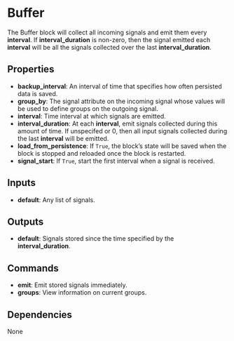 Buffer
======
The Buffer block will collect all incoming signals and emit them every **interval**. If **interval_duration** is non-zero, then the signal emitted each **interval** will be all the signals collected over the last **interval_duration**.

Properties
----------
- **backup_interval**: An interval of time that specifies how often persisted data is saved.
- **group_by**: The signal attribute on the incoming signal whose values will be used to define groups on the outgoing signal.
- **interval**: Time interval at which signals are emitted.
- **interval_duration**: At each **interval**, emit signals collected during this amount of time. If unspecifed or 0, then all input signals collected during the last **interval** will be emitted.
- **load_from_persistence**: If `True`, the block’s state will be saved when the block is stopped and reloaded once the block is restarted.
- **signal_start**: If `True`, start the first interval when a signal is received.

Inputs
------
- **default**: Any list of signals.

Outputs
-------
- **default**: Signals stored since the time specified by the **interval_duration**.

Commands
--------
- **emit**: Emit stored signals immediately.
- **groups**: View information on current groups.

Dependencies
------------
None

